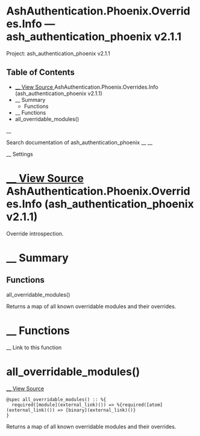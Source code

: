 # AshAuthentication.Phoenix.Overrides.Info — ash_authentication_phoenix v2.1.1

Project: ash_authentication_phoenix v2.1.1

## Table of Contents

- [ __ View Source ](external_link) AshAuthentication.Phoenix.Overrides.Info (ash_authentication_phoenix v2.1.1)
- __ Summary
  - Functions
- __ Functions
- all_overridable_modules()

__

Search documentation of ash_authentication_phoenix __ __

__ Settings

#  [ __ View Source ](external_link) AshAuthentication.Phoenix.Overrides.Info (ash_authentication_phoenix v2.1.1)

Override introspection.

#  __ Summary

##  Functions

all_overridable_modules()

Returns a map of all known overridable modules and their overrides.

#  __ Functions

__ Link to this function

# all_overridable_modules()

[ __ View Source ](external_link)
    
    
    @spec all_overridable_modules() :: %{
      required([module](external_link)()) => %{required([atom](external_link)()) => [binary](external_link)()}
    }

Returns a map of all known overridable modules and their overrides.
